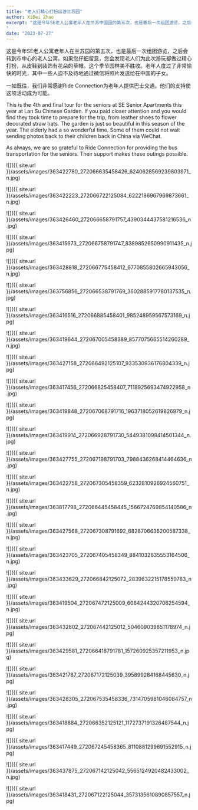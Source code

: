```yaml
---
title: "老人们精心打扮出游兰苏园"
author: XiBei Zhao
excerpt: "这是今年SE老人公寓老年人在兰苏中国园的第五次，也是最后一次组团游览，之后会转到市中心的老人公寓。如果您仔细留意，您会发现老人们为此次游玩都做过精心打扮，从皮鞋到装饰有花朵的草帽。这个季节园林美不胜收。老年人度过了非常愉快的时光，其中一些人迫不及待地通过微信将照片发送给在中国的子女。
"
date: "2023-07-27"
---
```


这是今年SE老人公寓老年人在兰苏园的第五次，也是最后一次组团游览，之后会转到市中心的老人公寓。如果您仔细留意，您会发现老人们为此次游玩都做过精心打扮，从皮鞋到装饰有花朵的草帽。这个季节园林美不胜收。老年人度过了非常愉快的时光，其中一些人迫不及待地通过微信将照片发送给在中国的子女。

一如既往，我们非常感谢Ride Connection为老年人提供巴士交通。他们的支持使这项活动成为可能。

This is the 4th and final tour for the seniors at SE Senior Apartments this year at Lan Su Chinese Garden. If you paid closer attention and you would find they took time to prepare for the trip, from leather shoes to flower decorated straw hats. The garden is just so beautiful in this season of the year. The elderly had a so wonderful time. Some of them could not wait sending photos back to their children back in China via WeChat.

As always, we are so grateful to Ride Connection for providing the bus transportation for the seniors. Their support makes these outings possible.

![]({{ site.url }}/assets/images/363422780_272066635458426_6240628569239803971_n.jpg)

![]({{ site.url }}/assets/images/363422223_272066722125084_6222186967969873661_n.jpg)

![]({{ site.url }}/assets/images/363426460_272066658791757_4390344437581216536_n.jpg)

![]({{ site.url }}/assets/images/363415673_272066758791747_8389852650990911435_n.jpg)

![]({{ site.url }}/assets/images/363428818_272066775458412_6770855802665943056_n.jpg)

![]({{ site.url }}/assets/images/363756856_272066538791769_3602885917780137535_n.jpg)

![]({{ site.url }}/assets/images/363416516_272066885458401_985248959567573169_n.jpg)

![]({{ site.url }}/assets/images/363419644_272067005458389_8577075665514260289_n.jpg)

![]({{ site.url }}/assets/images/363427158_272066492125107_933530936176804339_n.jpg)

![]({{ site.url }}/assets/images/363417456_272066825458407_7118925693474922958_n.jpg)

![]({{ site.url }}/assets/images/363419848_272067068791716_1963718052619826979_n.jpg)

![]({{ site.url }}/assets/images/363419914_272066928791730_5449381098414501344_n.jpg)

![]({{ site.url }}/assets/images/363427755_272067198791703_7988436268414464636_n.jpg)

![]({{ site.url }}/assets/images/363422758_272067305458359_6232810926924560751_n.jpg)

![]({{ site.url }}/assets/images/363817798_272066445458445_1566724769854140586_n.jpg)

![]({{ site.url }}/assets/images/363427568_272067308791692_6828706636200587338_n.jpg)

![]({{ site.url }}/assets/images/363423705_272067405458349_8841032635553164506_n.jpg)

![]({{ site.url }}/assets/images/363433629_272066842125072_2839632215178559783_n.jpg)

![]({{ site.url }}/assets/images/363419504_272067472125009_6064244320706254594_n.jpg)

![]({{ site.url }}/assets/images/363432602_272067442125012_504609039851178974_n.jpg)

![]({{ site.url }}/assets/images/363429581_272066418791781_157260925357211953_n.jpg)

![]({{ site.url }}/assets/images/363421787_272067172125039_395899284168445630_n.jpg)

![]({{ site.url }}/assets/images/363428305_272067535458336_7314705981046084757_n.jpg)

![]({{ site.url }}/assets/images/363418884_272066352125121_1172737191326487544_n.jpg)

![]({{ site.url }}/assets/images/363417449_272067245458365_8110881299691552915_n.jpg)

![]({{ site.url }}/assets/images/363437875_272067142125042_5565124920482433002_n.jpg)

![]({{ site.url }}/assets/images/363418431_272067122125044_3573135610890857557_n.jpg)

